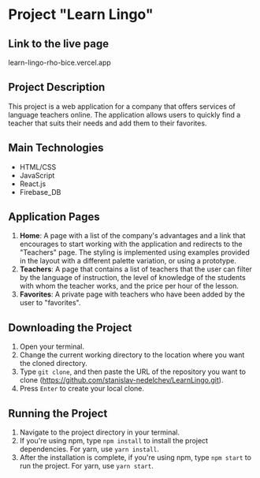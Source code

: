 # Project "Learn Lingo"

## Link to the live page

learn-lingo-rho-bice.vercel.app

## Project Description

This project is a web application for a company that offers services of language
teachers online. The application allows users to quickly find a teacher that
suits their needs and add them to their favorites.

## Main Technologies

- HTML/CSS
- JavaScript
- React.js
- Firebase_DB

## Application Pages

1. **Home**: A page with a list of the company's advantages and a link that
   encourages to start working with the application and redirects to the
   "Teachers" page. The styling is implemented using examples provided in the
   layout with a different palette variation, or using a prototype.
2. **Teachers**: A page that contains a list of teachers that the user can
   filter by the language of instruction, the level of knowledge of the students
   with whom the teacher works, and the price per hour of the lesson.
3. **Favorites**: A private page with teachers who have been added by the user
   to "favorites".

## Downloading the Project

1. Open your terminal.
2. Change the current working directory to the location where you want the
   cloned directory.
3. Type `git clone`, and then paste the URL of the repository you want to clone
   (https://github.com/stanislav-nedelchev/LearnLingo.git).
4. Press `Enter` to create your local clone.

## Running the Project

1. Navigate to the project directory in your terminal.
2. If you're using npm, type `npm install` to install the project dependencies.
   For yarn, use `yarn install`.
3. After the installation is complete, if you're using npm, type `npm start` to
   run the project. For yarn, use `yarn start`.
